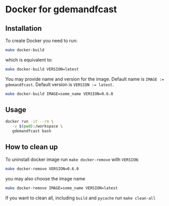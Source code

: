 # Docker for gdemandfcast

## Installation

To create Docker you need to run:

```bash
make docker-build
```

which is equivalent to:

```bash
make docker-build VERSION=latest
```

You may provide name and version for the image.
Default name is `IMAGE := gdemandfcast`.
Default version is `VERSION := latest`.

```bash
make docker-build IMAGE=some_name VERSION=0.6.0
```

## Usage

```bash
docker run -it --rm \
   -v $(pwd):/workspace \
   gdemandfcast bash
```

## How to clean up

To uninstall docker image run `make docker-remove` with `VERSION`:

```bash
make docker-remove VERSION=0.6.0
```

you may also choose the image name

```bash
make docker-remove IMAGE=some_name VERSION=latest
```

If you want to clean all, including `build` and `pycache` run `make clean-all`

